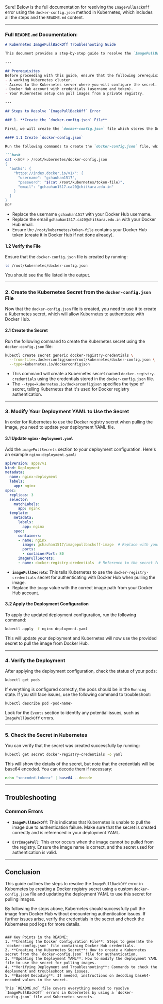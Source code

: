 Sure! Below is the full documentation for resolving the `ImagePullBackOff` error using the `docker-config.json` method in Kubernetes, which includes all the steps and the `README.md` content.

---

### Full `README.md` Documentation:

```markdown
# Kubernetes ImagePullBackOff Troubleshooting Guide

This document provides a step-by-step guide to resolve the `ImagePullBackOff` error in Kubernetes by configuring a Docker registry secret using a custom `docker-config.json` file for authentication with Docker Hub.

---

## Prerequisites
Before proceeding with this guide, ensure that the following prerequisites are met:
- A working Kubernetes cluster.
- Access to the Kubernetes server where you will configure the secret.
- Docker Hub account with credentials (username and token).
- Your Kubernetes setup can pull images from a private registry.

---

## Steps to Resolve `ImagePullBackOff` Error

### 1. **Create the `docker-config.json` File**

First, we will create the `docker-config.json` file which stores the Docker Hub credentials in the correct format for Kubernetes.

#### 1.1 Create `docker-config.json`

Run the following commands to create the `docker-config.json` file, which will store your Docker Hub credentials (username, password/token, and email).

```bash
cat <<EOF > /root/kubernetes/docker-config.json
{
  "auths": {
    "https://index.docker.io/v1/": {
      "username": "gchauhan1517",
      "password": "$(cat /root/kubernetes/token-file)",
      "email": "gchauhan1517.ca20@chitkara.edu.in"
    }
  }
}
EOF
```

- Replace the username `gchauhan1517` with your Docker Hub username.
- Replace the email `gchauhan1517.ca20@chitkara.edu.in` with your Docker Hub email.
- Ensure the `/root/kubernetes/token-file` contains your Docker Hub token (create it in Docker Hub if not done already).

#### 1.2 Verify the File

Ensure that the `docker-config.json` file is created by running:

```bash
ls /root/kubernetes/docker-config.json
```

You should see the file listed in the output.

---

### 2. **Create the Kubernetes Secret from the `docker-config.json` File**

Now that the `docker-config.json` file is created, you need to use it to create a Kubernetes secret, which will allow Kubernetes to authenticate with Docker Hub.

#### 2.1 Create the Secret

Run the following command to create the Kubernetes secret using the `docker-config.json` file:

```bash
kubectl create secret generic docker-registry-credentials \
  --from-file=.dockerconfigjson=/root/kubernetes/docker-config.json \
  --type=kubernetes.io/dockerconfigjson
```

- This command will create a Kubernetes secret named `docker-registry-credentials` using the credentials stored in the `docker-config.json` file.
- The `--type=kubernetes.io/dockerconfigjson` specifies the type of secret, telling Kubernetes that it's used for Docker registry authentication.

---

### 3. **Modify Your Deployment YAML to Use the Secret**

In order for Kubernetes to use the Docker registry secret when pulling the image, you need to update your deployment YAML file.

#### 3.1 Update `nginx-deployment.yaml`

Add the `imagePullSecrets` section to your deployment configuration. Here's an example `nginx-deployment.yaml`:

```yaml
apiVersion: apps/v1
kind: Deployment
metadata:
  name: nginx-deployment
  labels:
    app: nginx
spec:
  replicas: 3
  selector:
    matchLabels:
      app: nginx
  template:
    metadata:
      labels:
        app: nginx
    spec:
      containers:
      - name: nginx
        image: gchauhan1517/imagepullbackoff-image  # Replace with your actual image
        ports:
        - containerPort: 80
      imagePullSecrets:
      - name: docker-registry-credentials  # Reference to the secret for pulling the image
```

- **`imagePullSecrets`**: This tells Kubernetes to use the `docker-registry-credentials` secret for authenticating with Docker Hub when pulling the image.
- Replace the `image` value with the correct image path from your Docker Hub account.

#### 3.2 Apply the Deployment Configuration

To apply the updated deployment configuration, run the following command:

```bash
kubectl apply -f nginx-deployment.yaml
```

This will update your deployment and Kubernetes will now use the provided secret to pull the image from Docker Hub.

---

### 4. **Verify the Deployment**

After applying the deployment configuration, check the status of your pods:

```bash
kubectl get pods
```

If everything is configured correctly, the pods should be in the `Running` state. If you still face issues, use the following command to troubleshoot:

```bash
kubectl describe pod <pod-name>
```

Look for the `Events` section to identify any potential issues, such as `ImagePullBackOff` errors.

---

### 5. **Check the Secret in Kubernetes**

You can verify that the secret was created successfully by running:

```bash
kubectl get secret docker-registry-credentials -o yaml
```

This will show the details of the secret, but note that the credentials will be base64 encoded. You can decode them if necessary:

```bash
echo "<encoded-token>" | base64 --decode
```

---

## Troubleshooting

### Common Errors

- **`ImagePullBackOff`**: This indicates that Kubernetes is unable to pull the image due to authentication failure. Make sure that the secret is created correctly and is referenced in your deployment YAML.
  
- **`ErrImagePull`**: This error occurs when the image cannot be pulled from the registry. Ensure the image name is correct, and the secret used for authentication is valid.

---

## Conclusion

This guide outlines the steps to resolve the `ImagePullBackOff` error in Kubernetes by creating a Docker registry secret using a custom `docker-config.json` file and updating the deployment YAML to use this secret for pulling images.

By following the steps above, Kubernetes should successfully pull the image from Docker Hub without encountering authentication issues. If further issues arise, verify the credentials in the secret and check the Kubernetes pod logs for more details.
```

### Key Points in the README:
1. **Creating the Docker Configuration File**: Steps to generate the `docker-config.json` file containing Docker Hub credentials.
2. **Creating the Kubernetes Secret**: How to create a Kubernetes secret from the `docker-config.json` file for authentication.
3. **Updating the Deployment YAML**: How to modify the deployment YAML file to use the secret for pulling images.
4. **Verifying Deployment and Troubleshooting**: Commands to check the deployment and troubleshoot any issues.
5. **Base64 Decoding**: If needed, instructions on decoding base64-encoded values in the secret.

This `README.md` file covers everything needed to resolve `ImagePullBackOff` errors in Kubernetes by using a `docker-config.json` file and Kubernetes secrets.

